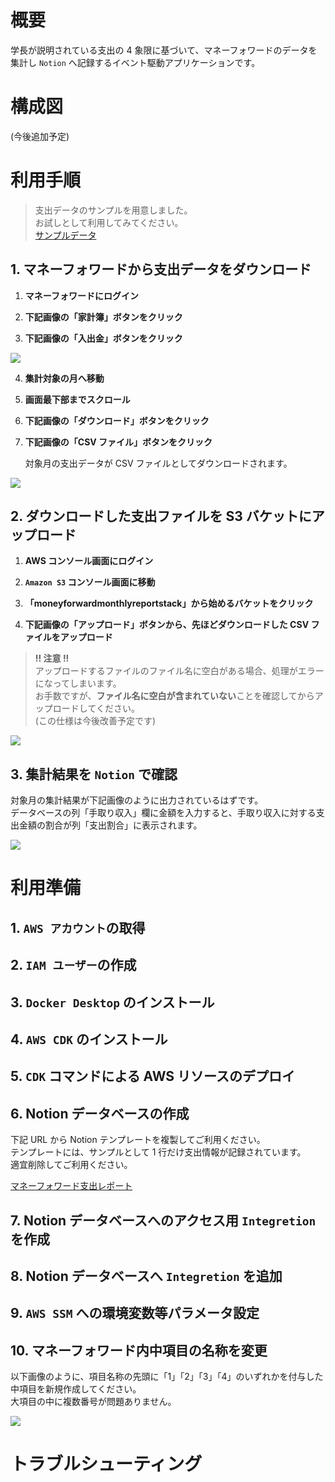 # 概要

学長が説明されている支出の 4 象限に基づいて、マネーフォワードのデータを集計し `Notion` へ記録するイベント駆動アプリケーションです。

# 構成図

(今後追加予定)

# 利用手順

> 支出データのサンプルを用意しました。  
> お試しとして利用してみてください。  
> [サンプルデータ](./sampleData/収入・支出詳細_2023-11-01_2023-11-30.csv)

## 1. マネーフォワードから支出データをダウンロード

1. **マネーフォワードにログイン**

2. **下記画像の「家計簿」ボタンをクリック**

3. **下記画像の「入出金」ボタンをクリック**

![](./img/スクリーンショット%202024-03-11%2021.44.46.png)

4. **集計対象の月へ移動**

5. **画面最下部までスクロール**

6. **下記画像の「ダウンロード」ボタンをクリック**

7. **下記画像の「CSV ファイル」ボタンをクリック**

   対象月の支出データが CSV ファイルとしてダウンロードされます。

![](./img/スクリーンショット%202024-03-11%2021.46.08.png)

## 2. ダウンロードした支出ファイルを S3 バケットにアップロード

1. **AWS コンソール画面にログイン**

2. **`Amazon S3` コンソール画面に移動**

3. **「moneyforwardmonthlyreportstack」から始めるバケットをクリック**

4. **下記画像の「アップロード」ボタンから、先ほどダウンロードした CSV ファイルをアップロード**

> **!! 注意 !!**  
> アップロードするファイルのファイル名に空白がある場合、処理がエラーになってしまいます。  
> お手数ですが、**ファイル名に空白が含まれていない**ことを確認してからアップロードしてください。  
> (この仕様は今後改善予定です)

![](./img/スクリーンショット%202024-03-16%2016.38.41.png)

## 3. 集計結果を `Notion` で確認

対象月の集計結果が下記画像のように出力されているはずです。  
データベースの列「手取り収入」欄に金額を入力すると、手取り収入に対する支出金額の割合が列「支出割合」に表示されます。

![](./img/スクリーンショット%202024-03-16%2017.25.01.png)

# 利用準備

## 1. `AWS アカウント`の取得

## 2. `IAM ユーザー`の作成

## 3. `Docker Desktop` のインストール

## 4. `AWS CDK` のインストール

## 5. `CDK` コマンドによる AWS リソースのデプロイ

## 6. Notion データベースの作成

下記 URL から Notion テンプレートを複製してご利用ください。  
テンプレートには、サンプルとして 1 行だけ支出情報が記録されています。  
適宜削除してご利用ください。

[マネーフォワード支出レポート](https://wholesale-dugong-42f.notion.site/8262afed5be4439d87b7b93f895574cf?v=ce7a1ea0c6a644079c88248cdf9bca10&pvs=4)

## 7. Notion データベースへのアクセス用 `Integretion` を作成

## 8. Notion データベースへ `Integretion` を追加

## 9. `AWS SSM` への環境変数等パラメータ設定

## 10. マネーフォワード内中項目の名称を変更

以下画像のように、項目名称の先頭に「1」「2」「3」「4」のいずれかを付与した中項目を新規作成してください。  
大項目の中に複数番号が問題ありません。

![](./img//IMG_0939.jpg)

# トラブルシューティング
